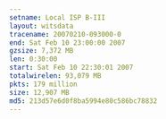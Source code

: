 ```yaml
---
setname: Local ISP B-III
layout: witsdata
tracename: 20070210-093000-0
end: Sat Feb 10 23:00:00 2007
gzsize: 7,372 MB
len: 0:30:00
start: Sat Feb 10 22:30:01 2007
totalwirelen: 93,079 MB
pkts: 179 million
size: 12,907 MB
md5: 213d57e6d0f8ba5994e80c586bc78832
---
```

